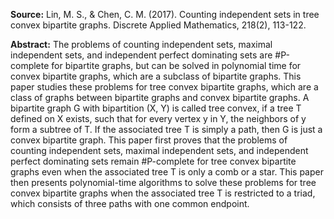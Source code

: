 **Source:** Lin, M. S., & Chen, C. M. (2017). Counting independent sets in tree convex bipartite graphs. Discrete Applied Mathematics, 218(2), 113-122.

**Abstract:**  The problems of counting independent sets, maximal independent sets, and independent perfect dominating sets are #P-complete for bipartite graphs, but can be solved in polynomial time for convex bipartite graphs, which are a subclass of bipartite graphs. This paper studies these problems for tree convex bipartite graphs, which are a class of graphs between bipartite graphs and convex bipartite graphs. A bipartite graph G with bipartition (X, Y) is called tree convex, if a tree T defined on X exists, such that for every vertex y in Y, the neighbors of y form a subtree of T. If the associated tree T is simply a path, then G is just a convex bipartite graph. This paper first proves that the problems of counting independent sets, maximal independent sets, and independent perfect dominating sets remain #P-complete for tree convex bipartite graphs even when the associated tree T is only a comb or a star. This paper then presents polynomial-time algorithms to solve these problems for tree convex bipartite graphs when the associated tree T is restricted to a triad, which consists of three paths with one common endpoint.
